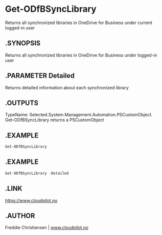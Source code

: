 # Get-ODfBSyncLibrary
Returns all synchronized libraries in OneDrive for Business under current logged-in user


## .SYNOPSIS
Returns all synchronized libraries in OneDrive for Business under logged-in user

## .PARAMETER Detailed
Returns detailed information about each synchronized library

## .OUTPUTS
TypeName: Selected.System.Management.Automation.PSCustomObject. Get-ODfBSyncLibrary returns a PSCustomObject

## .EXAMPLE
```powershell
Get-ODfBSyncLibrary
```

## .EXAMPLE
```powershell
Get-ODfBSyncLibrary -Detailed
```

## .LINK
https://www.cloudpilot.no

## .AUTHOR
Freddie Christiansen | www.cloudpilot.no
